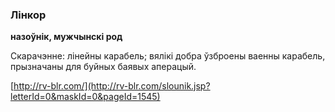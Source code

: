 ### Лінкор
**назоўнік, мужчынскі род**

Скарачэнне: лінейны карабель; вялікі добра ўзброены ваенны карабель, прызначаны для буйных баявых аперацый.

<a rel="author">[http://rv-blr.com/](http://rv-blr.com/slounik.jsp?letterId=0&maskId=0&pageId=1545)</a>
